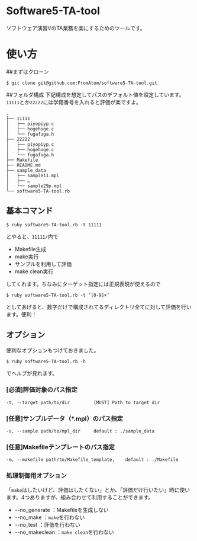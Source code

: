 # Software5-TA-tool
ソフトウェア演習VのTA業務を楽にするためのツールです。

# 使い方

##まずはクローン

```
$ git clone git@github.com:FromAtom/software5-TA-tool.git
```

##フォルダ構成
下記構成を想定してパスのデフォルト値を設定しています。`11111`とか`22222`には学籍番号を入れると評価が楽ですよ。

```
.
├── 11111
│   ├── piyopiyp.c
│   ├── hogehoge.c
│   └── fugafuga.h
├── 22222
│   ├── piyopiyp.c
│   ├── hogehoge.c
│   └── fugafuga.h
├── Makefile
├── README.md
├── sample_data
│   ├── sample11.mpl
│   ├── …
│   └── sample29p.mpl
└── software5-TA-tool.rb
```

## 基本コマンド

```
$ ruby software5-TA-tool.rb -t 11111
```
とやると、`11111/`内で

- Makefile生成
- make実行
- サンプルを利用して評価
- make clean実行

してくれます。ちなみにターゲット指定には正規表現が使えるので

```
$ ruby software5-TA-tool.rb -t ‘[0-9]+’
```

としてあげると、数字だけで構成されてるディレクトリ全てに対して評価を行います。便利！

## オプション
便利なオプションもつけておきました。

```
$ ruby software5-TA-tool.rb -h
```
でヘルプが見れます。

### [必須]評価対象のパス指定
```
-t, --target path/to/dir         [MUST] Path to target dir
```

### [任意]サンプルデータ（*.mpl）のパス指定

```
-s, --sample path/to/mpl_dir     default : ./sample_data
```

### [任意]Makefileテンプレートのパス指定

```
-m, --makefile path/to/Makefile_template,    default : ./Makefile
```

### 処理制御用オプション
「`make`はしたいけど、評価はしたくない」とか、「評価だけ行いたい」時に使います。4つありますが、組み合わせて利用することができます。

+ --no_generate	：Makefileを生成しない
+ --no_make 		：`make`を行わない
+ --no_test		：評価を行わない
+ --no_makeclean	：`make clean`を行わない
